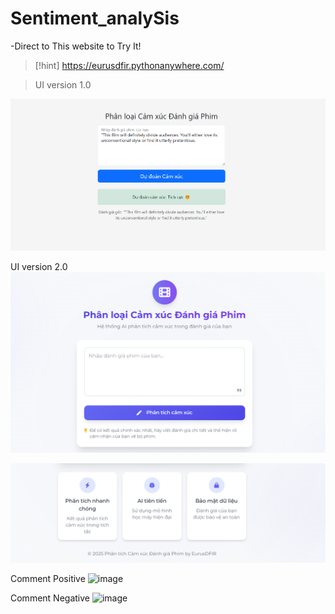 # Sentiment_analySis

-Direct to This website to Try It!

> [!hint] https://eurusdfir.pythonanywhere.com/

> UI version 1.0

![alt text](image.png)

UI version 2.0
![alt text](image-1.png)

![alt text](image-2.png)

Comment Positive
![image](https://github.com/user-attachments/assets/68f76b33-56fd-4434-87f5-b7af816074db)

Comment Negative
![image](https://github.com/user-attachments/assets/d20cdc13-8fcd-4fdd-ab36-870a8d0fada4)

